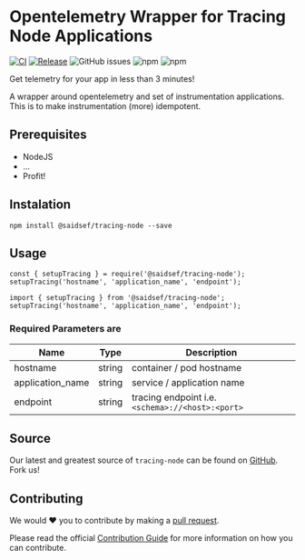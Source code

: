 # Opentelemetry Wrapper for Tracing Node Applications 

[![CI](https://github.com/saidsef/tracing-node/actions/workflows/pr.yml/badge.svg)](#Instalation) [![Release](https://github.com/saidsef/tracing-node/actions/workflows/release.yml/badge.svg)](#Instalation) ![GitHub issues](https://img.shields.io/github/issues/saidsef/tracing-node)
 ![npm](https://img.shields.io/npm/v/%40saidsef%2Ftracing-node) ![npm](https://img.shields.io/npm/dt/%40saidsef/tracing-node)



Get telemetry for your app in less than 3 minutes!

A wrapper around opentelemetry and set of instrumentation applications. This is to make instrumentation (more) idempotent.

## Prerequisites
- NodeJS
- ...
- Profit!

## Instalation

```
npm install @saidsef/tracing-node --save
```

## Usage

```
const { setupTracing } = require('@saidsef/tracing-node');
setupTracing('hostname', 'application_name', 'endpoint');
```

```
import { setupTracing } from '@saidsef/tracing-node';
setupTracing('hostname', 'application_name', 'endpoint');
```

### Required Parameters are

| Name | Type | Description|
|----- | ---- | ------------- |
| hostname | string | container / pod hostname | 
| application_name | string | service / application name |
| endpoint | string | tracing endpoint i.e. `<schema>://<host>:<port>` |

## Source

Our latest and greatest source of `tracing-node` can be found on [GitHub](https://github.com/saidsef/tracing-nodec/fork). Fork us!

## Contributing

We would :heart: you to contribute by making a [pull request](https://github.com/saidsef/tracing-node/pulls).

Please read the official [Contribution Guide](./CONTRIBUTING.md) for more information on how you can contribute.

